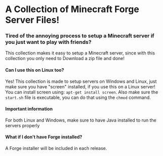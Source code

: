 # A Collection of Minecraft Forge Server Files!

### Tired of the annoying process to setup a Minecraft server if you just want to play with friends?
This collection makes it easy to setup a Minecraft server, since with this collection you only need to Download a zip file and done!

#### Can I use this on Linux too?
Yes! This collection is made to setup servers on Windows and Linux, just make sure you have "screen" installed, if you use this on a Linux server!
You can install screen using: ```apt-get install screen```. Also make sure the ```start.sh``` file is executable, you can do that using the ```chmod``` command.

#### Important information
For both Linux and Windows, make sure to have Java installed to run the servers properly

#### What if I don't have Forge installed?
A Forge installer will be included in each release.
